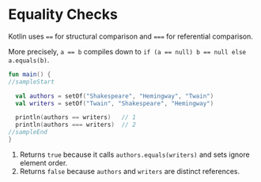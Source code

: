 # Equality Checks

Kotlin uses `==` for structural comparison and `===` for referential comparison.

More precisely, `a == b` compiles down to `if (a == null) b == null else a.equals(b)`.

```kotlin
fun main() {
//sampleStart

  val authors = setOf("Shakespeare", "Hemingway", "Twain")
  val writers = setOf("Twain", "Shakespeare", "Hemingway")

  println(authors == writers)   // 1
  println(authors === writers)  // 2
//sampleEnd
}
```

1. Returns `true` because it calls `authors.equals(writers)` and sets ignore element order.
2. Returns `false` because `authors` and `writers` are distinct references.
